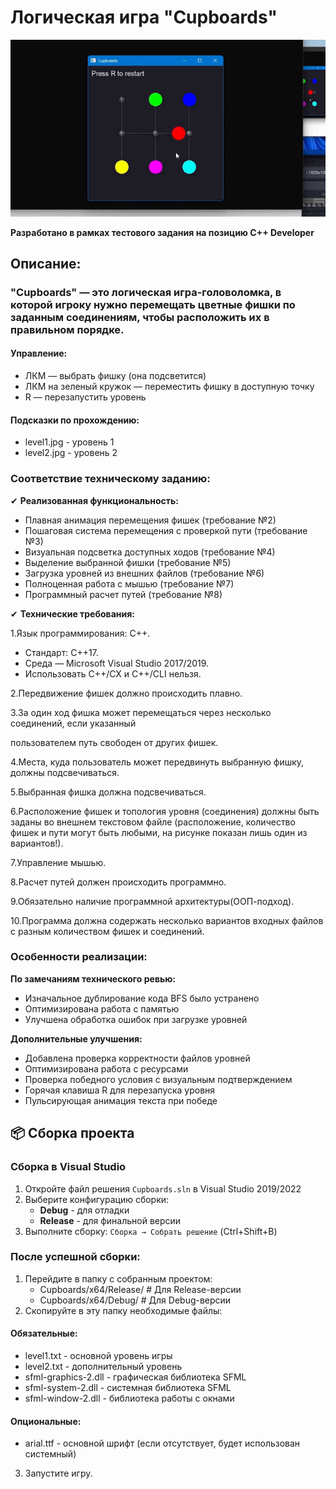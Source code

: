 # Логическая игра "Cupboards"
![OpenCommand](info.gif)

**Разработано в рамках тестового задания на позицию С++ Developer**

## Описание:
### "Cupboards" — это логическая игра-головоломка, в которой игроку нужно перемещать цветные фишки по заданным соединениям, чтобы расположить их в правильном порядке.
#### Управление:
- ЛКМ — выбрать фишку (она подсветится)
- ЛКМ на зеленый кружок — переместить фишку в доступную точку
- R — перезапустить уровень

#### Подсказки по прохождению:
- level1.jpg - уровень 1
- level2.jpg - уровень 2

### Соответствие техническому заданию:

✔ **Реализованная функциональность:**
- Плавная анимация перемещения фишек (требование №2)
- Пошаговая система перемещения с проверкой пути (требование №3)
- Визуальная подсветка доступных ходов (требование №4)
- Выделение выбранной фишки (требование №5)
- Загрузка уровней из внешних файлов (требование №6)
- Полноценная работа с мышью (требование №7)
- Программный расчет путей (требование №8)

✔ **Технические требования:**

1.Язык программирования: C++.
- Стандарт: C++17.
- Среда — Microsoft Visual Studio 2017/2019.
- Использовать С++/CX и C++/CLI нельзя.

2.Передвижение фишек должно происходить плавно.

3.За один ход фишка может перемещаться через несколько соединений, если указанный

пользователем путь свободен от других фишек.

4.Места, куда пользователь может передвинуть выбранную фишку, должны подсвечиваться.

5.Выбранная фишка должна подсвечиваться.

6.Расположение фишек и топология уровня (соединения) должны быть заданы во внешнем
текстовом файле (расположение, количество фишек и пути могут быть любыми, на
рисунке показан лишь один из вариантов!).

7.Управление мышью.

8.Расчет путей должен происходить программно.

9.Обязательно наличие программной архитектуры(ООП-подход).

10.Программа должна содержать несколько вариантов входных файлов с разным
количеством фишек и соединений.

### Особенности реализации:

**По замечаниям технического ревью:**
- Изначальное дублирование кода BFS было устранено
- Оптимизирована работа с памятью
- Улучшена обработка ошибок при загрузке уровней

**Дополнительные улучшения:**
+ Добавлена проверка корректности файлов уровней
+ Оптимизирована работа с ресурсами
+ Проверка победного условия с визуальным подтверждением  
+ Горячая клавиша R для перезапуска уровня  
+ Пульсирующая анимация текста при победе 

## 📦 Сборка проекта
### Сборка в Visual Studio
1. Откройте файл решения `Cupboards.sln` в Visual Studio 2019/2022
2. Выберите конфигурацию сборки:
   - **Debug** - для отладки
   - **Release** - для финальной версии
3. Выполните сборку: `Сборка → Собрать решение` (Ctrl+Shift+B)
### После успешной сборки:
1. Перейдите в папку с собранным проектом:
   - Cupboards/x64/Release/  # Для Release-версии
   - Cupboards/x64/Debug/    # Для Debug-версии
2. Скопируйте в эту папку необходимые файлы:
####   Обязательные:
   - level1.txt - основной уровень игры
   - level2.txt - дополнительный уровень
   - sfml-graphics-2.dll - графическая библиотека SFML
   - sfml-system-2.dll - системная библиотека SFML
   - sfml-window-2.dll - библиотека работы с окнами
####   Опциональные:
   - arial.ttf - основной шрифт (если отсутствует, будет использован системный)
3. Запустите игру.
